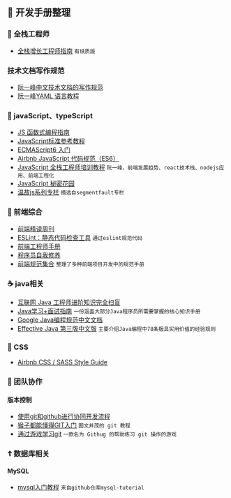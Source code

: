 ## 📖 开发手册整理
### 🍂 全栈工程师
* [全栈增长工程师指南](https://github.com/phodal/growth-ebook) `有纸质版`
### 技术文档写作规范
* [阮一峰中文技术文档的写作规范](http://www.ruanyifeng.com/blog/2016/10/document_style_guide.html)
* [阮一峰YAML 语言教程](http://www.ruanyifeng.com/blog/2016/07/yaml.html?f=tt)
### 🎃 javaScript、typeScript
* [JS 函数式编程指南](https://llh911001.gitbooks.io/mostly-adequate-guide-chinese/content/)
* [JavaScript标准参考教程](https://wangdoc.com/javascript/) 
* [ECMAScript6 入门](http://es6.ruanyifeng.com/#docs/intro) 
* [Airbnb JavaScript 代码规范（ES6）](https://www.kancloud.cn/kancloud/javascript-style-guide)
* [JavaScript 全栈工程师培训教程](http://www.ruanyifeng.com/blog/2016/11/javascript.html) `阮一峰，前端发展趋势、react技术栈、nodejs应用、前端工程化`
* [JavaScript 秘密花园](https://bonsaiden.github.io/JavaScript-Garden/zh/)
* [温故js系列专栏](https://segmentfault.com/a/1190000005863067) `摘选自segmentfault专栏`
### 🍔 前端综合
* [前端精读周刊](https://github.com/dt-fe/weekly)
* [ESLint：静态代码检查工具](https://cn.eslint.org/) `通过eslint规范代码`
* [前端工程师手册](https://leohxj.gitbooks.io/front-end-database/content/html-and-css-basic/index.html) 
* [程序员自我修养](https://leohxj.gitbooks.io/a-programmer-prepares/content/)
* [前端规范集合](https://github.com/ecomfe/spec) `整理了多种前端项目开发中的规范手册`
### ☕️ java相关
* [互联网 Java 工程师进阶知识完全扫盲](https://doocs.github.io/advanced-java/#/)
* [Java学习+面试指南](https://github.com/Snailclimb/JavaGuide) `一份涵盖大部分Java程序员所需要掌握的核心知识手册`
* [Google Java编程规范中文文档](https://jervyshi.gitbooks.io/google-java-styleguide-zh/content/javadoc/index.html)
* [Effective Java 第三版中文版](https://jiapengcai.gitbooks.io/effective-java/content/) `主要介绍Java编程中78条极具实用价值的经验规则`
### 🎲 CSS
* [Airbnb CSS / SASS Style Guide](https://wangzitian0.github.io/2013/10/26/Airbnb-CSS-SASS-Style-Guide/)
### 🍻 团队协作
#### 版本控制
* [使用git和github进行协同开发流程](https://github.com/livoras/blog/issues/7)
* [猴子都能懂得GIT入门](https://backlog.com/git-tutorial/cn/) `图文并茂的 git 教程`
* [通过游戏学习git](https://github.com/Gazler/githug) `一款名为 Githug 的帮助练习 git 操作的游戏`
### ☦️ 数据库相关
#### MySQL
* [mysql入门教程](https://github.com/jaywcjlove/mysql-tutorial) `来自github仓库mysql-tutorial`